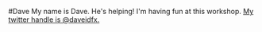 #Dave 
My name is Dave. He's helping! I'm having fun at this workshop. [My twitter handle is @daveidfx.](https://twitter.com/daveidfx)
